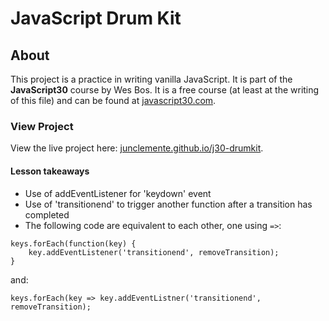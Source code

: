 # JavaScript Drum Kit

## About
This project is a practice in writing vanilla JavaScript. It is part of the **JavaScript30** course by Wes Bos. It is a free course (at least at the writing of this file) and can be found at [javascript30.com](https://javascript30.com). 

### View Project
View the live project here: [junclemente.github.io/j30-drumkit](https://junclemente.github.io/j30-drumkit/).

#### Lesson takeaways
* Use of addEventListener for 'keydown' event
* Use of 'transitionend' to trigger another function after a transition has completed
* The following code are equivalent to each other, one using `=>`:
```
keys.forEach(function(key) {
	key.addEventListener('transitionend', removeTransition);
}
```
and: 
```
keys.forEach(key => key.addEventListner('transitionend', removeTransition);
```
